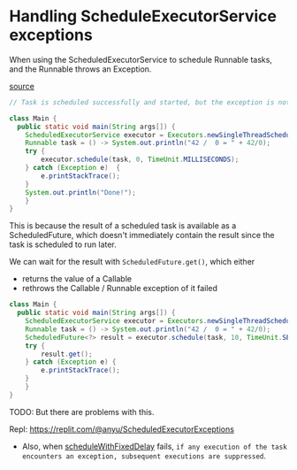 # Handling ScheduleExecutorService exceptions

When using the ScheduledExecutorService to schedule Runnable tasks, and the Runnable throws an Exception.

[source](https://www.dontpanicblog.co.uk/2021/05/15/exception-handling-in-scheduledexecutorservice/)


```java
// Task is scheduled successfully and started, but the exception is not handled.

class Main {
  public static void main(String args[]) {
    ScheduledExecutorService executor = Executors.newSingleThreadScheduledExecutor();
    Runnable task = () -> System.out.println("42 /  0 = " + 42/0);
    try {
        executor.schedule(task, 0, TimeUnit.MILLISECONDS);
    } catch (Exception e)  {
        e.printStackTrace();
    }
    System.out.println("Done!");
	}
}
```

This is because the result of a scheduled task is available as a ScheduledFuture, which doesn't immediately contain the result since the task is scheduled to run later.

We can wait for the result with `ScheduledFuture.get()`, which either
- returns the value of a Callable
- rethrows the Callable / Runnable exception of it failed

```java
class Main {
  public static void main(String args[]) {
    ScheduledExecutorService executor = Executors.newSingleThreadScheduledExecutor();
    Runnable task = () -> System.out.println("42 /  0 = " + 42/0);
    ScheduledFuture<?> result = executor.schedule(task, 10, TimeUnit.SECONDS);
    try {
        result.get();
    } catch (Exception e) {
        e.printStackTrace();
    }
	}
}
```
TODO: But there are problems with this.


Repl: https://replit.com/@anyu/ScheduledExecutorExceptions


- Also, when [scheduleWithFixedDelay](https://docs.oracle.com/javase/7/docs/api/java/util/concurrent/ScheduledExecutorService.html#scheduleWithFixedDelay(java.lang.Runnable,%20long,%20long,%20java.util.concurrent.TimeUnit)) fails, `if any execution of the task encounters an exception, subsequent executions are suppressed`.
